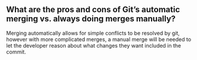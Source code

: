 ## What are the pros and cons of Git’s automatic merging vs. always doing merges manually?

Merging automatically allows for simple conflicts to be resolved by git, however with more complicated merges, a manual merge will be needed to let the developer reason about what changes they want included in the commit.
